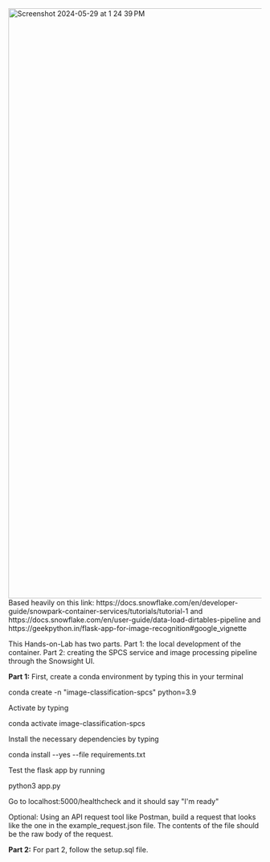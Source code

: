 

<img width="1173" alt="Screenshot 2024-05-29 at 1 24 39 PM" src="https://github.com/sfc-gh-tosmith/image-classification-spcs/assets/168590825/430a5f51-791d-4e8e-bde9-02e10f21b741">
Based heavily on this link: https://docs.snowflake.com/en/developer-guide/snowpark-container-services/tutorials/tutorial-1 and https://docs.snowflake.com/en/user-guide/data-load-dirtables-pipeline and https://geekpython.in/flask-app-for-image-recognition#google_vignette

This Hands-on-Lab has two parts. Part 1: the local development of the container. Part 2: creating the SPCS service and image processing pipeline through the Snowsight UI.

**Part 1:**
First, create a conda environment by typing this in your terminal

  conda create -n "image-classification-spcs" python=3.9

Activate by typing 

  conda activate image-classification-spcs

Install the necessary dependencies by typing

  conda install --yes --file requirements.txt

Test the flask app by running

  python3 app.py

Go to localhost:5000/healthcheck and it should say "I'm ready"

Optional:
Using an API request tool like Postman, build a request that looks like the one in the example_request.json file. The contents of the file should be the raw body of the request.

**Part 2:**
For part 2, follow the setup.sql file. 
